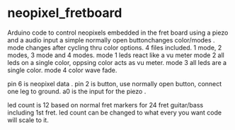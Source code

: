 # neopixel_fretboard
Arduino code to control neopixels embedded in the fret board using a piezo and a audio input 
a simple normally open buttonchanges color/modes . mode changes after cycling thru color options. 
4 files included.  1 mode, 2 modes, 3 mode and 4 modes. 
mode 1 leds react like a vu meter
mode 2 all leds on a single color, oppsing color acts as vu meter. 
mode 3 all leds are a single color. 
mode 4 color wave fade.

pin 6 is neopixel data . 
pin 2 is button, use normally open button, connect one leg to ground. 
a0 is the input for the piezo . 

led count is 12  based on normal fret markers for 24 fret  guitar/bass including 1st fret. 
led count can be changed to what every you want code will scale to it. 
